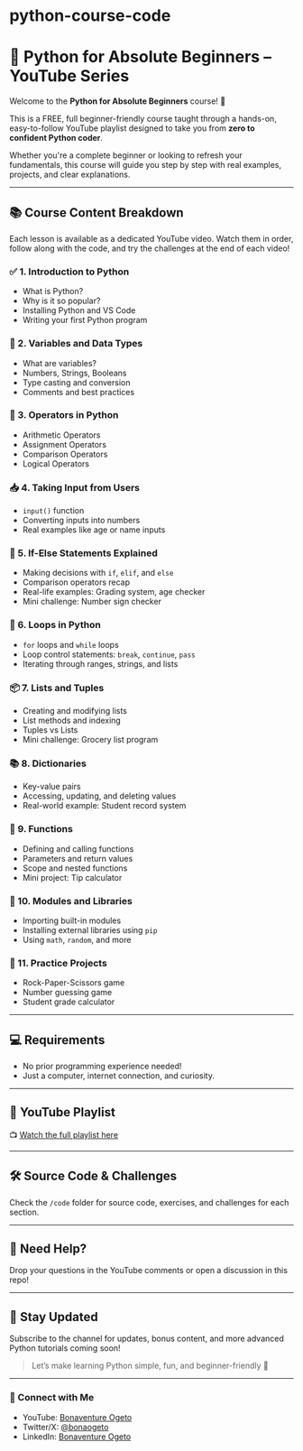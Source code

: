 # python-course-code
# 🐍 Python for Absolute Beginners – YouTube Series

Welcome to the **Python for Absolute Beginners** course! 🎉

This is a FREE, full beginner-friendly course taught through a hands-on, easy-to-follow YouTube playlist designed to take you from **zero to confident Python coder**.

Whether you're a complete beginner or looking to refresh your fundamentals, this course will guide you step by step with real examples, projects, and clear explanations.

---

## 📚 Course Content Breakdown

Each lesson is available as a dedicated YouTube video. Watch them in order, follow along with the code, and try the challenges at the end of each video!

### ✅ 1. Introduction to Python
- What is Python?
- Why is it so popular?
- Installing Python and VS Code
- Writing your first Python program

### 🔢 2. Variables and Data Types
- What are variables?
- Numbers, Strings, Booleans
- Type casting and conversion
- Comments and best practices

### 🧮 3. Operators in Python
- Arithmetic Operators
- Assignment Operators
- Comparison Operators
- Logical Operators

### 📥 4. Taking Input from Users
- `input()` function
- Converting inputs into numbers
- Real examples like age or name inputs

### 🔁 5. If-Else Statements Explained
- Making decisions with `if`, `elif`, and `else`
- Comparison operators recap
- Real-life examples: Grading system, age checker
- Mini challenge: Number sign checker

### 🔄 6. Loops in Python
- `for` loops and `while` loops
- Loop control statements: `break`, `continue`, `pass`
- Iterating through ranges, strings, and lists

### 📦 7. Lists and Tuples
- Creating and modifying lists
- List methods and indexing
- Tuples vs Lists
- Mini challenge: Grocery list program

### 📚 8. Dictionaries
- Key-value pairs
- Accessing, updating, and deleting values
- Real-world example: Student record system

### 🧱 9. Functions
- Defining and calling functions
- Parameters and return values
- Scope and nested functions
- Mini project: Tip calculator

### 🧰 10. Modules and Libraries
- Importing built-in modules
- Installing external libraries using `pip`
- Using `math`, `random`, and more

### 🧠 11. Practice Projects
- Rock-Paper-Scissors game
- Number guessing game
- Student grade calculator

---

## 💻 Requirements
- No prior programming experience needed!
- Just a computer, internet connection, and curiosity.

---

## 🎥 YouTube Playlist
📺 [Watch the full playlist here](https://youtube.com/playlist?list=PLVQheOntZ4A87wNL4ixGnrZqLtks-JcTJ&si=sJHmIfBzVcdlh_qg)

---

## 🛠️ Source Code & Challenges
Check the `/code` folder for source code, exercises, and challenges for each section.

---

## 🙋 Need Help?
Drop your questions in the YouTube comments or open a discussion in this repo!

---

## 📣 Stay Updated
Subscribe to the channel for updates, bonus content, and more advanced Python tutorials coming soon!

> Let’s make learning Python simple, fun, and beginner-friendly 🚀

---

### 🔗 Connect with Me
- YouTube: [Bonaventure Ogeto](https://youtube.com/@bonaogeto?si=IG4N-v6oe0bISCf9)
- Twitter/X: [@bonaogeto](https://x.com/bonaogeto)
- LinkedIn: [Bonaventure Ogeto](https://www.linkedin.com/in/bonaventureogeto/)
